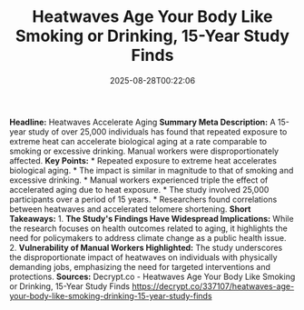 ﻿---
title: "Heatwaves Age Your Body Like Smoking or Drinking, 15-Year Study Finds"
date: "2025-08-28T00:22:06"
category: "Markets"
summary: ""
slug: "heatwaves age your body like smoking or drinking 15year stud"
source_urls:
  - "https://decrypt.co/337107/heatwaves-age-your-body-like-smoking-drinking-15-year-study-finds"
seo:
  title: "Heatwaves Age Your Body Like Smoking or Drinking, 15-Year Study Finds | Hash n Hedge"
  description: ""
  keywords: ["news", "markets", "brief"]
---
**Headline:** Heatwaves Accelerate Aging  **Summary Meta Description:** A 15-year study of over 25,000 individuals has found that repeated exposure to extreme heat can accelerate biological aging at a rate comparable to smoking or excessive drinking. Manual workers were disproportionately affected.  **Key Points:**  * Repeated exposure to extreme heat accelerates biological aging. * The impact is similar in magnitude to that of smoking and excessive drinking. * Manual workers experienced triple the effect of accelerated aging due to heat exposure. * The study involved 25,000 participants over a period of 15 years. * Researchers found correlations between heatwaves and accelerated telomere shortening.  **Short Takeaways:**  1. **The Study's Findings Have Widespread Implications:** While the research focuses on health outcomes related to aging, it highlights the need for policymakers to address climate change as a public health issue. 2. **Vulnerability of Manual Workers Highlighted:** The study underscores the disproportionate impact of heatwaves on individuals with physically demanding jobs, emphasizing the need for targeted interventions and protections.  **Sources:** Decrypt.co - Heatwaves Age Your Body Like Smoking or Drinking, 15-Year Study Finds https://decrypt.co/337107/heatwaves-age-your-body-like-smoking-drinking-15-year-study-finds 
